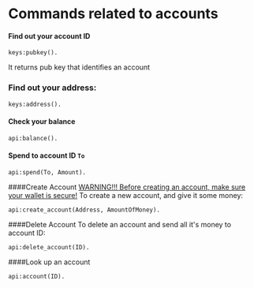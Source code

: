 Commands related to accounts
=========

#### Find out your account ID
```
keys:pubkey().
```
It returns pub key that identifies an account


### Find out your address:
```
keys:address().
```

#### Check your balance
```
api:balance().
```

#### Spend to account ID `To`
```
api:spend(To, Amount).
```

####Create Account
[WARNING!!! Before creating an account, make sure your wallet is secure!](keys.md)
To create a new account, and give it some money:
```
api:create_account(Address, AmountOfMoney).
```

####Delete Account
To delete an account and send all it's money to account ID:
```
api:delete_account(ID).
```

####Look up an account
```
api:account(ID).
```
